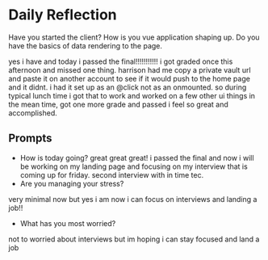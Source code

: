 # Daily Reflection
Have you started the client? How is you vue application shaping up. Do you have the basics of data rendering to the page.  


yes i have and today i passed the final!!!!!!!!!!! i got graded once this afternoon and missed one thing. harrison had me copy a private vault url and paste it on another account to see if it would push to the home page and it didnt. i had it set up as an @click not as an onmounted. so during typical lunch time i got that to work and worked on a few other ui things in the mean time, got one more grade and passed i feel so great and accomplished. 

## Prompts
- How is today going? 
great great great! i passed the final and now i will be working on my landing page and focusing on my interview that is coming up for friday. second interview with in time tec. 
- Are you managing your stress?

very minimal now but yes i am now i can focus on interviews and landing a job!!

- What has you most worried?

not to worried about interviews but im hoping i can stay focused and land a job